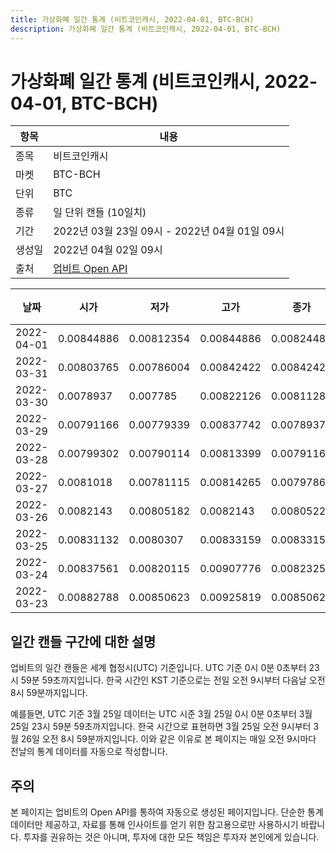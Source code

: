 ```yaml
---
title: 가상화폐 일간 통계 (비트코인캐시, 2022-04-01, BTC-BCH)
description: 가상화폐 일간 통계 (비트코인캐시, 2022-04-01, BTC-BCH)
---
```



가상화폐 일간 통계 (비트코인캐시, 2022-04-01, BTC-BCH)
===

|항목|내용|
|--|--|
|종목|비트코인캐시|
|마켓|BTC-BCH|
|단위|BTC|
|종류|일 단위 캔들 (10일치)|
|기간|2022년 03월 23일 09시 - 2022년 04월 01일 09시|
|생성일|2022년 04월 02일 09시|
|출처|[업비트 Open API](https://docs.upbit.com)|


|날짜|시가|저가|고가|종가|비고|
|--|--|--|--|--|--|
|2022-04-01|0.00844886|0.00812354|0.00844886|0.00824484|    |
|2022-03-31|0.00803765|0.00786004|0.00842422|0.00842422|    |
|2022-03-30|0.0078937|0.007785|0.00822126|0.00811281|    |
|2022-03-29|0.00791166|0.00779339|0.00837742|0.0078937|    |
|2022-03-28|0.00799302|0.00790114|0.00813399|0.00791167|    |
|2022-03-27|0.0081018|0.00781115|0.00814265|0.00797865|    |
|2022-03-26|0.0082143|0.00805182|0.0082143|0.00805224|    |
|2022-03-25|0.00831132|0.0080307|0.00833159|0.00833159|    |
|2022-03-24|0.00837561|0.00820115|0.00907776|0.00823255|    |
|2022-03-23|0.00882788|0.00850623|0.00925819|0.00850623|    |


일간 캔들 구간에 대한 설명
---


업비트의 일간 캔들은 세계 협정시(UTC) 기준입니다. 
UTC 기준 0시 0분 0초부터 23시 59분 59초까지입니다. 
한국 시간인 KST 기준으로는 전일 오전 9시부터 다음날 오전 8시 59분까지입니다. 


예를들면, UTC 기준 3월 25일 데이터는 UTC 시준 3월 25일 0시 0분 0초부터 3월 25일 23시 59분 59초까지입니다. 
한국 시간으로 표현하면 3월 25일 오전 9시부터 3월 26일 오전 8시 59분까지입니다. 
이와 같은 이유로 본 페이지는 매일 오전 9시마다 전날의 통계 데이터를 자동으로 작성합니다. 


주의
---


본 페이지는 업비트의 Open API를 통하여 자동으로 생성된 페이지입니다. 
단순한 통계 데이터만 제공하고, 자료를 통해 인사이트를 얻기 위한 참고용으로만 사용하시기 바랍니다. 
투자를 권유하는 것은 아니며, 투자에 대한 모든 책임은 투자자 본인에게 있습니다. 
